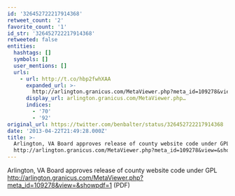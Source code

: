 ```yaml
---
id: '326452722217914368'
retweet_count: '2'
favorite_count: '1'
id_str: '326452722217914368'
retweeted: false
entities:
  hashtags: []
  symbols: []
  user_mentions: []
  urls:
    - url: http://t.co/hbp2fwhXAA
      expanded_url: >-
        http://arlington.granicus.com/MetaViewer.php?meta_id=109278&view=&showpdf=1
      display_url: arlington.granicus.com/MetaViewer.php…
      indices:
        - '70'
        - '92'
original_url: https://twitter.com/benbalter/status/326452722217914368
date: '2013-04-22T21:49:28.000Z'
title: >-
  Arlington, VA Board approves release of county website code under GPL
  http://arlington.granicus.com/MetaViewer.php?meta_id=109278&view=&showpdf=1…
---
```


Arlington, VA Board approves release of county website code under GPL http://arlington.granicus.com/MetaViewer.php?meta_id=109278&view=&showpdf=1 (PDF)